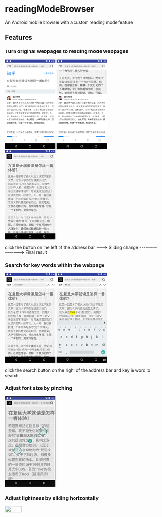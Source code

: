 # readingModeBrowser
An Android mobile browser with a custom reading mode feature

## Features
### Turn original webpages to reading mode webpages

<img src="./0original.png" width="33%" height="33%">   <img src="./1.1readingmode.png" width="33%" height="33%">   <img src="./1readingmode.png" width="32.9%" height="33%">

click the button on the left of the address bar --->  Sliding change  ----------------> Final result

### Search for key words within the webpage

<img src="./2search.png" width="33%" height="33%">  <img src="./3search.png" width="33%" height="33%">

click the search button on the right of the address bar and key in word to search

### Adjust font size by pinching
<img src="./4font.png" width="33%" height="33%">

### Adjust lightness by sliding horizontally
<img src="./6light.png" width="33%" height="33%">
